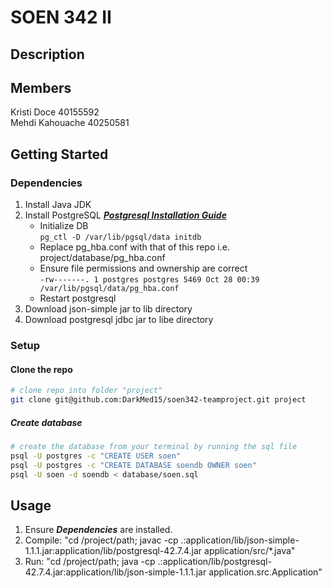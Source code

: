 # SOEN 342 II

## Description

## Members

Kristi Doce 40155592  
Mehdi Kahouache 40250581

## Getting Started

### Dependencies

1. Install Java JDK
2. Install PostgreSQL ***[Postgresql Installation Guide][postgresql-install-url]***
   - Initialize DB <br> ```pg_ctl -D /var/lib/pgsql/data initdb```
   - Replace pg_hba.conf with that of this repo i.e. project/database/pg_hba.conf
   - Ensure file permissions and ownership are correct <br> ```-rw-------. 1 postgres postgres 5469 Oct 28 00:39 /var/lib/pgsql/data/pg_hba.conf```
   - Restart postgresql
3. Download json-simple jar to lib directory
4. Download postgresql jdbc jar to libe directory

### Setup

#### Clone the repo

```sh
# clone repo into folder "project"
git clone git@github.com:DarkMed15/soen342-teamproject.git project
```

##### Create database

```sh
# create the database from your terminal by running the sql file
psql -U postgres -c "CREATE USER soen"
psql -U postgres -c "CREATE DATABASE soendb OWNER soen"
psql -U soen -d soendb < database/soen.sql
```

## Usage

1. Ensure ***Dependencies*** are installed.
2. Compile: "cd /project/path; javac -cp .:application/lib/json-simple-1.1.1.jar:application/lib/postgresql-42.7.4.jar application/src/*.java"
3. Run: "cd /project/path; java -cp .:application/lib/postgresql-42.7.4.jar:application/lib/json-simple-1.1.1.jar application.src.Application"

[postgresql-install-url]: https://www.postgresql.org/docs/16/index.html
